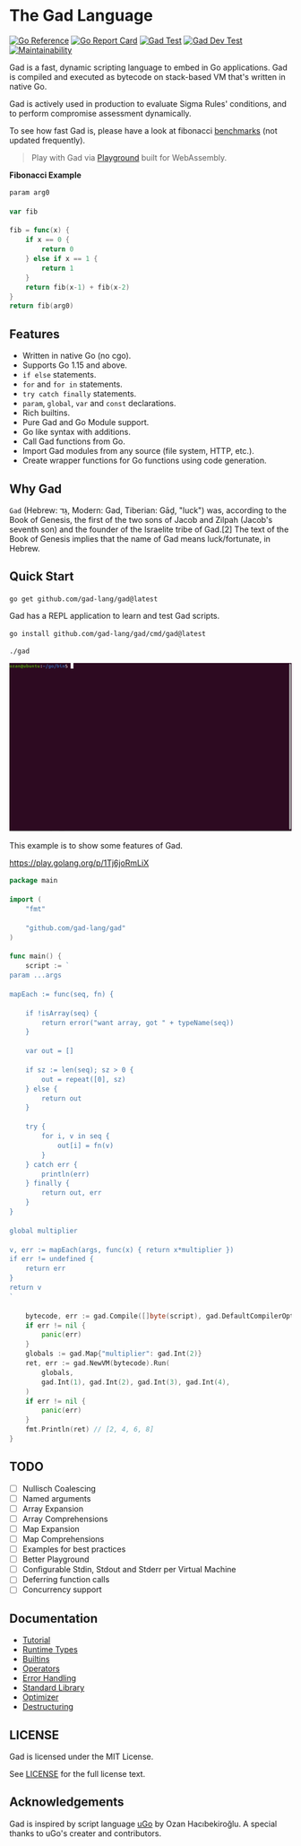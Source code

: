# The Gad Language

[![Go Reference](https://pkg.go.dev/badge/github.com/gad-lang/gad.svg)](https://pkg.go.dev/github.com/gad-lang/gad)
[![Go Report Card](https://goreportcard.com/badge/github.com/gad-lang/gad)](https://goreportcard.com/report/github.com/gad-lang/gad)
[![Gad Test](https://github.com/gad-lang/gad/actions/workflows/workflow.yml/badge.svg)](https://github.com/gad-lang/gad/actions/workflows/workflow.yml)
[![Gad Dev Test](https://github.com/gad-lang/gadedev/workflows/gaddev-test/badge.svg)](https://github.com/gad-lang/gadedev/actions)
[![Maintainability](https://api.codeclimate.com/v1/badges/a358e050217385db8002/maintainability)](https://codeclimate.com/github/gad-lang/gad/maintainability)

Gad is a fast, dynamic scripting language to embed in Go applications.
Gad is compiled and executed as bytecode on stack-based VM that's written
in native Go.

Gad is actively used in production to evaluate Sigma Rules' conditions, and to
perform compromise assessment dynamically.

To see how fast Gad is, please have a look at fibonacci
[benchmarks](https://github.com/gad-lang/gadebenchfib) (not updated frequently).

> Play with Gad via [Playground](https://play.verigraf.com) built for
> WebAssembly.

**Fibonacci Example**

```go
param arg0

var fib

fib = func(x) {
    if x == 0 {
        return 0
    } else if x == 1 {
        return 1
    }
    return fib(x-1) + fib(x-2)
}
return fib(arg0)
```

## Features

* Written in native Go (no cgo).
* Supports Go 1.15 and above.
* `if else` statements.
* `for` and `for in` statements.
* `try catch finally` statements.
* `param`, `global`, `var` and `const` declarations.
* Rich builtins.
* Pure Gad and Go Module support.
* Go like syntax with additions.
* Call Gad functions from Go.
* Import Gad modules from any source (file system, HTTP, etc.).
* Create wrapper functions for Go functions using code generation.

## Why Gad

`Gad` (Hebrew: גָּד‎, Modern: Gad, Tiberian: Gāḏ, "luck") was, according to the Book of Genesis, the first of the two 
sons of Jacob and Zilpah (Jacob's seventh son) and the founder of the Israelite tribe of Gad.[2] 
The text of the Book of Genesis implies that the name of Gad means luck/fortunate, in Hebrew.

## Quick Start

`go get github.com/gad-lang/gad@latest`

Gad has a REPL application to learn and test Gad scripts.

`go install github.com/gad-lang/gad/cmd/gad@latest`

`./gad`

![repl-gif](https://github.com/gad-lang/gad/blob/main/docs/repl.gif)

This example is to show some features of Gad.

<https://play.golang.org/p/1Tj6joRmLiX>

```go
package main

import (
    "fmt"

    "github.com/gad-lang/gad"
)

func main() {
    script := `
param ...args

mapEach := func(seq, fn) {

    if !isArray(seq) {
        return error("want array, got " + typeName(seq))
    }

    var out = []

    if sz := len(seq); sz > 0 {
        out = repeat([0], sz)
    } else {
        return out
    }

    try {
        for i, v in seq {
            out[i] = fn(v)
        }
    } catch err {
        println(err)
    } finally {
        return out, err
    }
}

global multiplier

v, err := mapEach(args, func(x) { return x*multiplier })
if err != undefined {
    return err
}
return v
`

    bytecode, err := gad.Compile([]byte(script), gad.DefaultCompilerOptions)
    if err != nil {
        panic(err)
    }
    globals := gad.Map{"multiplier": gad.Int(2)}
    ret, err := gad.NewVM(bytecode).Run(
        globals,
        gad.Int(1), gad.Int(2), gad.Int(3), gad.Int(4),
    )
    if err != nil {
        panic(err)
    }
    fmt.Println(ret) // [2, 4, 6, 8]
}
```

## TODO

- [ ] Nullisch Coalescing
- [ ] Named arguments
- [ ] Array Expansion
- [ ] Array Comprehensions
- [ ] Map Expansion
- [ ] Map Comprehensions
- [ ] Examples for best practices
- [ ] Better Playground
- [ ] Configurable Stdin, Stdout and Stderr per Virtual Machine
- [ ] Deferring function calls
- [ ] Concurrency support

## Documentation

* [Tutorial](https://github.com/gad-lang/gad/blob/main/docs/tutorial.md)
* [Runtime Types](https://github.com/gad-lang/gad/blob/main/docs/runtime-types.md)
* [Builtins](https://github.com/gad-lang/gad/blob/main/docs/builtins.md)
* [Operators](https://github.com/gad-lang/gad/blob/main/docs/operators.md)
* [Error Handling](https://github.com/gad-lang/gad/blob/main/docs/error-handling.md)
* [Standard Library](https://github.com/gad-lang/gad/blob/main/docs/stdlib.md)
* [Optimizer](https://github.com/gad-lang/gad/blob/main/docs/optimizer.md)
* [Destructuring](https://github.com/gad-lang/gad/blob/main/docs/destructuring.md)

## LICENSE

Gad is licensed under the MIT License.

See [LICENSE](LICENSE) for the full license text.

## Acknowledgements

Gad is inspired by script language [uGo](https://github.com/ozanh/gad)
by Ozan Hacıbekiroğlu. A special thanks to uGo's creater and contributors.
